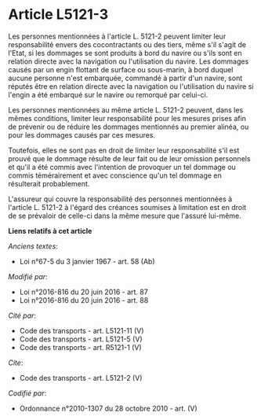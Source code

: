 # Article L5121-3

Les personnes mentionnées à l'article L. 5121-2 peuvent limiter leur responsabilité envers des cocontractants ou des tiers,
même s'il s'agit de l'Etat, si les dommages se sont produits à bord du navire ou s'ils sont en relation directe avec la
navigation ou l'utilisation du navire. Les dommages causés par un engin flottant de surface ou sous-marin, à bord duquel
aucune personne n'est embarquée, commandé à partir d'un navire, sont réputés être en relation directe avec la navigation ou
l'utilisation du navire si l'engin a été embarqué sur le navire ou remorqué par celui-ci. 

Les personnes mentionnées au même article L. 5121-2 peuvent, dans les mêmes conditions, limiter leur responsabilité pour les
mesures prises afin de prévenir ou de réduire les dommages mentionnés au premier alinéa, ou pour les dommages causés par ces
mesures.

Toutefois, elles ne sont pas en droit de limiter leur responsabilité s'il est prouvé que le dommage résulte de leur fait ou
de leur omission personnels et qu'il a été commis avec l'intention de provoquer un tel dommage ou commis témérairement et
avec conscience qu'un tel dommage en résulterait probablement.

L'assureur qui couvre la responsabilité des personnes mentionnées à l'article L. 5121-2 à l'égard des créances soumises à
limitation est en droit de se prévaloir de celle-ci dans la même mesure que l'assuré lui-même.

**Liens relatifs à cet article**

_Anciens textes_:

  - Loi n°67-5 du 3 janvier 1967 - art. 58 (Ab)

_Modifié par_:

  - Loi n°2016-816 du 20 juin 2016 - art. 87
  - Loi n°2016-816 du 20 juin 2016 - art. 88

_Cité par_:

  - Code des transports - art. L5121-11 (V)
  - Code des transports - art. L5121-5 (V)
  - Code des transports - art. R5121-1 (V)

_Cite_:

  - Code des transports - art. L5121-2 (V)

_Codifié par_:

  - Ordonnance n°2010-1307 du 28 octobre 2010 - art. (V)
